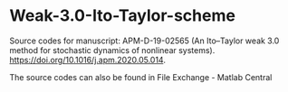 # Weak-3.0-Ito-Taylor-scheme
Source codes for manuscript: APM-D-19-02565 (An Ito–Taylor weak 3.0 method for stochastic dynamics of nonlinear systems).
https://doi.org/10.1016/j.apm.2020.05.014.

The source codes can also be found in File Exchange - Matlab Central
